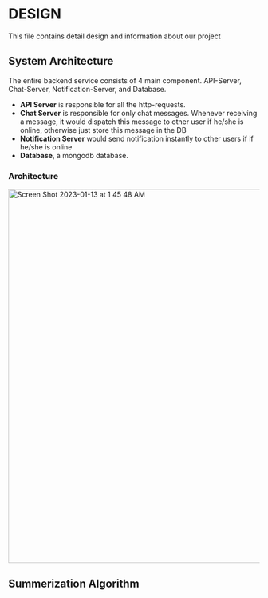 # DESIGN
This file contains detail design and information about our project

## System Architecture

The entire backend service consists of 4 main component. API-Server, Chat-Server, Notification-Server, and Database.
- **API Server** is responsible for all the http-requests.
- **Chat Server** is responsible for only chat messages. Whenever receiving a message, it would dispatch this message to other user if he/she is online, otherwise just store this message in the DB
- **Notification Server** would send notification instantly to other users if if he/she is online
- **Database**, a mongodb database. 

### Architecture
<img width="748" alt="Screen Shot 2023-01-13 at 1 45 48 AM" src="https://user-images.githubusercontent.com/62784299/212268322-78ddb2f4-ebc0-4584-ae52-2c8a79740639.png">

## Summerization Algorithm
